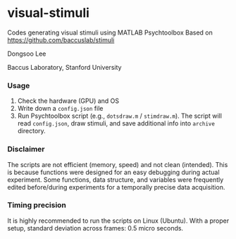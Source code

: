 # visual-stimuli

Codes generating visual stimuli using MATLAB Psychtoolbox
Based on https://github.com/baccuslab/stimuli

Dongsoo Lee

Baccus Laboratory, Stanford University

### Usage
1. Check the hardware (GPU) and OS
2. Write down a `config.json` file
3. Run Psychtoolbox script (e.g., `dotsdraw.m` / `stimdraw.m`). The script will
read `config.json`, draw stimuli, and save additional info into `archive`
directory.

### Disclaimer
The scripts are not efficient (memory, speed) and not clean (intended).
This is because functions were designed for an easy debugging during actual
experiment. Some functions, data structure, and variables were frequently
edited before/during experiments for a temporally precise data acquisition. 

### Timing precision
It is highly recommended to run the scripts on Linux (Ubuntu).
With a proper setup, standard deviation across frames: 0.5 micro seconds.
